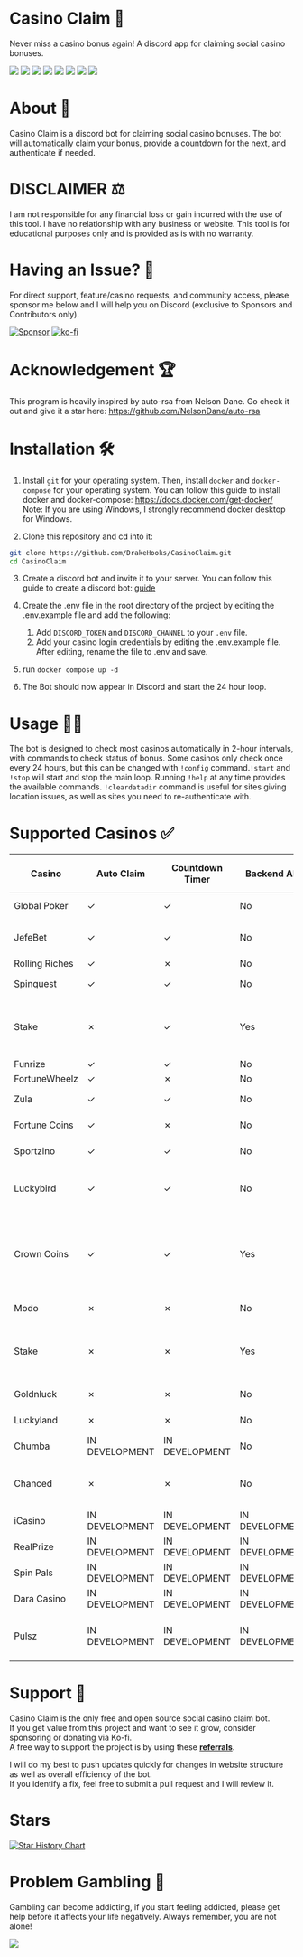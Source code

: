 # Casino Claim 🎰
Never miss a casino bonus again! A discord app for claiming social casino bonuses.

<p>
<img src="https://img.shields.io/badge/python-3670A0?style=for-the-badge&logo=python&logoColor=ffdd54"/>
<img src="https://img.shields.io/badge/-selenium-%43B02A?style=for-the-badge&logo=selenium&logoColor=white"/>
<img src="https://img.shields.io/badge/-opencv-%235C3EE8?style=for-the-badge&logo=opencv&logoColor=white"/>
<img src="https://img.shields.io/badge/-pyautogui-%23FF6F00?style=for-the-badge&logo=python&logoColor=white"/>
<img src="https://img.shields.io/badge/-seleniumbase-%23323330?style=for-the-badge&logo=selenium&logoColor=white"/>
<img src="https://img.shields.io/badge/-requests-%232c2f33?style=for-the-badge&logo=&logoColor=white"/>
<img src="https://img.shields.io/badge/-discord.py-%232c2f33?style=for-the-badge&logo=discord&logoColor=white"/>
<img src="https://img.shields.io/badge/-docker-%232c2f33?style=for-the-badge&logo=docker&logoColor=white"/>

</p>

# About 🧾
Casino Claim is a discord bot for claiming social casino bonuses. The bot will automatically claim your bonus, provide a countdown for the next, and authenticate if needed.

# DISCLAIMER ⚖️
I am not responsible for any financial loss or gain incurred with the use of this tool. I have no relationship with any business or website. This tool is for educational purposes only and is provided as is with no warranty.

# Having an Issue? 🤔
For direct support, feature/casino requests, and community access, please sponsor me below and I will help you on Discord (exclusive to Sponsors and Contributors only).

[![Sponsor](https://img.shields.io/badge/sponsor-30363D?style=for-the-badge&logo=GitHub-Sponsors&logoColor=white)](https://github.com/sponsors/DrakeHooks)
[![ko-fi](https://img.shields.io/badge/Ko--fi-F16061?style=for-the-badge&logo=ko-fi&logoColor=white)](https://ko-fi.com/drakehooks)

# Acknowledgement 🏆
This program is heavily inspired by auto-rsa from Nelson Dane. Go check it out and give it a star here: https://github.com/NelsonDane/auto-rsa


# Installation 🛠️
1. Install `git` for your operating system. Then, install `docker` and `docker-compose` for your operating system. You can follow this guide to install docker and docker-compose: https://docs.docker.com/get-docker/ Note: If you are using Windows, I strongly recommend docker desktop for Windows.

2. Clone this repository and cd into it:
```bash
git clone https://github.com/DrakeHooks/CasinoClaim.git
cd CasinoClaim
```
3. Create a discord bot and invite it to your server. You can follow this guide to create a discord bot: [guide](discordBot.md)

4. Create the .env file in the root directory of the project by editing the .env.example file and add the following:
    1. Add `DISCORD_TOKEN` and `DISCORD_CHANNEL` to your `.env` file.
    2. Add your casino login credentials by editing the .env.example file. After editing, rename the file to .env and save. 
5. run `docker compose up -d`
6. The Bot should now appear in Discord and start the 24 hour loop.


# Usage 🎰🤖
The bot is designed to check most casinos automatically in 2-hour intervals, with commands to check status of bonus. Some casinos only check once every 24 hours, but this can be changed with `!config` command.`!start` and `!stop` will start and stop the main loop. Running `!help` at any time provides the available commands. `!cleardatadir` command is useful for sites giving location issues, as well as sites you need to re-authenticate with.
 


# Supported Casinos ✅
| Casino         | Auto Claim | Countdown Timer | Backend API | Bonus            | Trusted? (payment proof) |
|----------------|------------|-----------------|-----------------------------|------------------|---------|
| Global Poker   | ✓          | ✓               | No                          | $0.00-$4.00 bonus/day | Yes     |
| JefeBet        | ✓          | ✓               | No                          | $0.20 bonus every 6 hours | Yes |
| Rolling Riches | ✓          | ✗               | No                          | $0.20 Daily | Yes     |
| Spinquest         | ✓          | ✓               | No                          | $1.00 bonus/day     | Yes     |
| Stake          | ✗          | ✓               | Yes                         | $1.00 bonus/day -  Auto Claim in development | Yes     |
| Funrize        | ✓          | ✓               | No                          | $.20 Daily     | Yes     |
| FortuneWheelz  | ✓          | ✗               | No                          | $.20 Daily     | Yes     |
| Zula           | ✓          | ✓               | No                          | $1.00 bonus/day     | Yes     |
| Fortune Coins  | ✓          | ✗               | No                          | $0.50-$1.20 bonus/day | Yes     |
| Sportzino      | ✓          | ✓               | No                          | $0.50-$1.00 bonus/day     | Yes     |
| Luckybird      | ✓          | ✓               | No                          | $0.25 bonus/day -  Increases with VIP | Yes     |
| Crown Coins    | ✓          | ✓               | Yes                         | Varies between $0.00-$2.00 bonus/day - Social Auth support in development | Yes     |
| Modo           | ✗          | ✗               | No                          | $0.30-$1.00 bonus/day | Yes     |
| Stake          | ✗          | ✗               | Yes                         | $1.00 bonus/day -  Auto Claim in development | Yes     |
| Goldnluck      | ✗          | ✗               | No                          | $2.00 bonus/day     | No      |
| Luckyland      | ✗          | ✗               | No                          | $0.30-$1.00  bonus/day | Yes     |
| Chumba         | IN DEVELOPMENT          | IN DEVELOPMENT               | No                          | $.25-$3.00 Daily     | Yes     |
| Chanced        | ✗          | ✗               | No                          | Varies between $0.30-$1.00 bonus/day    | Yes     |
| iCasino        | IN DEVELOPMENT         | IN DEVELOPMENT               | IN DEVELOPMENT                          | $1.70 bonus/day | Yes     |
| RealPrize      | IN DEVELOPMENT          | IN DEVELOPMENT               | IN DEVELOPMENT                          | $1.20 bonus/day | Yes     |
| Spin Pals      | IN DEVELOPMENT          | IN DEVELOPMENT               | IN DEVELOPMENT                          | $1.00  bonus/day | Yes     |
| Dara Casino    | IN DEVELOPMENT  | IN DEVELOPMENT               | IN DEVELOPMENT                          | $1.00  bonus/day | Yes     |
| Pulsz          | IN DEVELOPMENT | IN DEVELOPMENT | IN DEVELOPMENT            | Varies between $0.20-$3 bonus/day | Yes      |


# Support 🔮 
Casino Claim is the only free and open source social casino claim bot.  
If you get value from this project and want to see it grow, consider sponsoring or donating via Ko-fi.  
A free way to support the project is by using these [**referrals**](https://drakehooks.github.io/referrals/).  

I will do my best to push updates quickly for changes in website structure as well as overall efficiency of the bot.  
If you identify a fix, feel free to submit a pull request and I will review it.


# Stars

  <a href="https://star-history.com/#DrakeHooks/CasinoClaim&Date">
    <img src="https://api.star-history.com/svg?repos=DrakeHooks/CasinoClaim&type=Date&theme=dark" alt="Star History Chart">
  </a>


# Problem Gambling 🎲
Gambling can become addicting, if you start feeling addicted, please get help before it affects your life negatively. Always remember, you are not alone!

<a href="https://www.ncpgambling.org/help-treatment/"><img src="https://www.ncpgambling.org/wp-content/themes/magneti/assets/build/images/800gamb-logo-header.svg"/></a>
